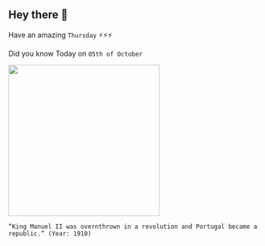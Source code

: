 ## Hey there 👋
Have an amazing `Thursday` ⚡⚡⚡

Did you know Today on `05th of October`
 
 [<img src="https://upload.wikimedia.org/wikipedia/commons/9/9a/SMF_Manoel_II.jpg" width="300" />](https://en.wikipedia.org/wiki/5_October_1910_revolution) 
 ```
“King Manuel II was overnthrown in a revolution and Portugal became a republic.” (Year: 1910)
```
